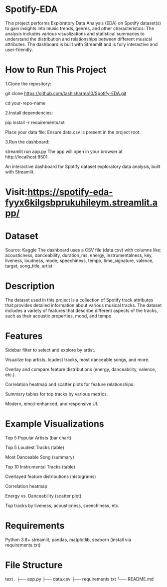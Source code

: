 # Spotify-EDA
This project performs Exploratory Data Analysis (EDA) on Spotify dataset(s) to gain insights into music trends, genres, and other characteristics. The analysis includes various visualizations and statistical summaries to understand the distribution and relationships between different musical attributes.
The dashboard is built with Streamlit and is fully interactive and user-friendly.

# How to Run This Project
1.Clone the repository:

git clone https://github.com/tashisharma10/Spotify-EDA.git

cd your-repo-name

2.Install dependencies:

pip install -r requirements.txt

Place your data file:
Ensure data.csv is present in the project root.

3.Run the dashboard:

streamlit run app.py
The app will open in your browser at http://localhost:8501.

An interactive dashboard for Spotify dataset exploratory data analysis, built with Streamlit.
# Visit:https://spotify-eda-fyyx6kilgsbprukuhileym.streamlit.app/

# Dataset
Source: Kaggle
The dashboard uses a CSV file (data.csv) with columns like:
acousticness, danceability, duration_ms, energy, instrumentalness, key, liveness, loudness, mode, speechiness, tempo, time_signature, valence, target, song_title, artist

# Description
The dataset used in this project is a collection of Spotify track attributes that provides detailed information about various musical tracks. The dataset includes a variety of features that describe different aspects of the tracks, such as their acoustic properties, mood, and tempo.

# Features
Sidebar filter to select and explore by artist.

Visualize top artists, loudest tracks, most danceable songs, and more.

Overlay and compare feature distributions (energy, danceability, valence, etc.).

Correlation heatmap and scatter plots for feature relationships.

Summary tables for top tracks by various metrics.

Modern, emoji-enhanced, and responsive UI.

# Example Visualizations
Top 5 Popular Artists (bar chart)

Top 5 Loudest Tracks (table)

Most Danceable Song (summary)

Top 10 Instrumental Tracks (table)

Overlayed feature distributions (histograms)

Correlation heatmap

Energy vs. Danceability (scatter plot)

Top tracks by liveness, acousticness, speechiness, etc.

# Requirements
Python 3.8+
streamlit, pandas, matplotlib, seaborn (install via requirements.txt)

# File Structure
text
.
├── app.py
├── data.csv
├── requirements.txt
└── README.md
